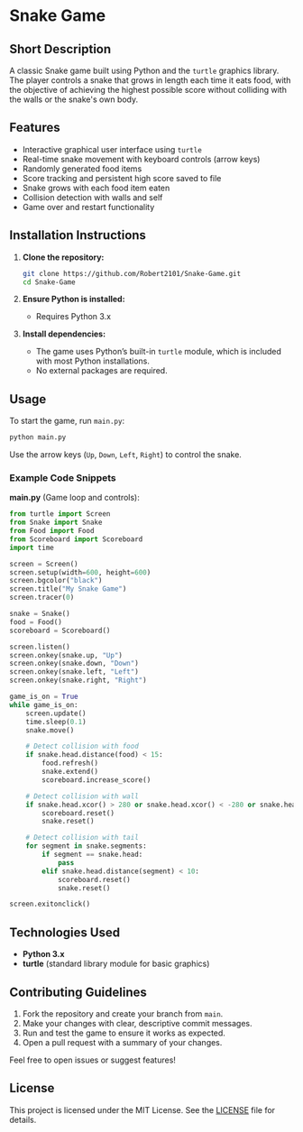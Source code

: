 # Snake Game

## Short Description

A classic Snake game built using Python and the `turtle` graphics library. The player controls a snake that grows in length each time it eats food, with the objective of achieving the highest possible score without colliding with the walls or the snake's own body.

## Features

- Interactive graphical user interface using `turtle`
- Real-time snake movement with keyboard controls (arrow keys)
- Randomly generated food items
- Score tracking and persistent high score saved to file
- Snake grows with each food item eaten
- Collision detection with walls and self
- Game over and restart functionality

## Installation Instructions

1. **Clone the repository:**
   ```bash
   git clone https://github.com/Robert2101/Snake-Game.git
   cd Snake-Game
   ```

2. **Ensure Python is installed:**
   - Requires Python 3.x

3. **Install dependencies:**
   - The game uses Python’s built-in `turtle` module, which is included with most Python installations.
   - No external packages are required.

## Usage

To start the game, run `main.py`:

```bash
python main.py
```

Use the arrow keys (`Up`, `Down`, `Left`, `Right`) to control the snake.

### Example Code Snippets

**main.py** (Game loop and controls):

```python
from turtle import Screen
from Snake import Snake
from Food import Food
from Scoreboard import Scoreboard
import time

screen = Screen()
screen.setup(width=600, height=600)
screen.bgcolor("black")
screen.title("My Snake Game")
screen.tracer(0)

snake = Snake()
food = Food()
scoreboard = Scoreboard()

screen.listen()
screen.onkey(snake.up, "Up")
screen.onkey(snake.down, "Down")
screen.onkey(snake.left, "Left")
screen.onkey(snake.right, "Right")

game_is_on = True
while game_is_on:
    screen.update()
    time.sleep(0.1)
    snake.move()

    # Detect collision with food
    if snake.head.distance(food) < 15:
        food.refresh()
        snake.extend()
        scoreboard.increase_score()

    # Detect collision with wall
    if snake.head.xcor() > 280 or snake.head.xcor() < -280 or snake.head.ycor() > 280 or snake.head.ycor() < -280:
        scoreboard.reset()
        snake.reset()

    # Detect collision with tail
    for segment in snake.segments:
        if segment == snake.head:
            pass
        elif snake.head.distance(segment) < 10:
            scoreboard.reset()
            snake.reset()

screen.exitonclick()
```

## Technologies Used

- **Python 3.x**
- **turtle** (standard library module for basic graphics)

## Contributing Guidelines

1. Fork the repository and create your branch from `main`.
2. Make your changes with clear, descriptive commit messages.
3. Run and test the game to ensure it works as expected.
4. Open a pull request with a summary of your changes.

Feel free to open issues or suggest features!

## License

This project is licensed under the MIT License. See the [LICENSE](LICENSE) file for details.
